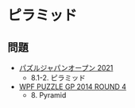 # ピラミッド

## 問題
- [パズルジャパンオープン 2021](../questions/jwpc2021.md)
	- 8.1-2. ピラミッド
- [WPF PUZZLE GP 2014 ROUND 4](../questions/wpfpgp2014-4.md)
	- 8\. Pyramid
